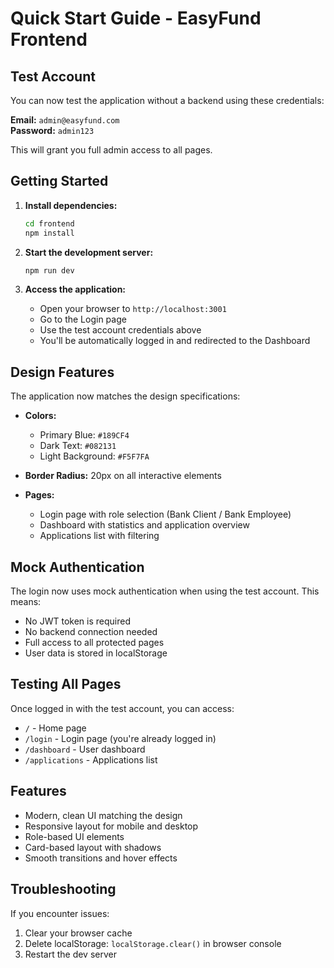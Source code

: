 # Quick Start Guide - EasyFund Frontend

## Test Account

You can now test the application without a backend using these credentials:

**Email:** `admin@easyfund.com`  
**Password:** `admin123`

This will grant you full admin access to all pages.

## Getting Started

1. **Install dependencies:**
   ```bash
   cd frontend
   npm install
   ```

2. **Start the development server:**
   ```bash
   npm run dev
   ```

3. **Access the application:**
   - Open your browser to `http://localhost:3001`
   - Go to the Login page
   - Use the test account credentials above
   - You'll be automatically logged in and redirected to the Dashboard

## Design Features

The application now matches the design specifications:

- **Colors:**
  - Primary Blue: `#189CF4`
  - Dark Text: `#082131`
  - Light Background: `#F5F7FA`

- **Border Radius:** 20px on all interactive elements

- **Pages:**
  - Login page with role selection (Bank Client / Bank Employee)
  - Dashboard with statistics and application overview
  - Applications list with filtering

## Mock Authentication

The login now uses mock authentication when using the test account. This means:
- No JWT token is required
- No backend connection needed
- Full access to all protected pages
- User data is stored in localStorage

## Testing All Pages

Once logged in with the test account, you can access:
- `/` - Home page
- `/login` - Login page (you're already logged in)
- `/dashboard` - User dashboard
- `/applications` - Applications list

## Features

- Modern, clean UI matching the design
- Responsive layout for mobile and desktop
- Role-based UI elements
- Card-based layout with shadows
- Smooth transitions and hover effects

## Troubleshooting

If you encounter issues:
1. Clear your browser cache
2. Delete localStorage: `localStorage.clear()` in browser console
3. Restart the dev server

